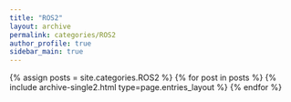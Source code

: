 ```yaml
---
title: "ROS2"
layout: archive
permalink: categories/ROS2
author_profile: true
sidebar_main: true
---
```



{% assign posts = site.categories.ROS2 %}
{% for post in posts %} {% include archive-single2.html type=page.entries_layout %} {% endfor %}
